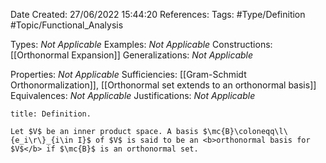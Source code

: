 <div class="topSpace"></div>

Date Created: 27/06/2022 15:44:20
References:
Tags: #Type/Definition #Topic/Functional_Analysis

Types: <i>Not Applicable</i>
Examples: <i>Not Applicable</i>
Constructions: [[Orthonormal Expansion]]
Generalizations: <i>Not Applicable</i>

Properties: <i>Not Applicable</i>
Sufficiencies: [[Gram-Schmidt Orthonormalization]], [[Orthonormal set extends to an orthonormal basis]]
Equivalences: <i>Not Applicable</i>
Justifications: <i>Not Applicable</i>

``` ad-Definition
title: Definition.

Let $V$ be an inner product space. A basis $\mc{B}\coloneqq\l\{e_i\r\}_{i\in I}$ of $V$ is said to be an <b>orthonormal basis for $V$</b> if $\mc{B}$ is an orthonormal set.

```
